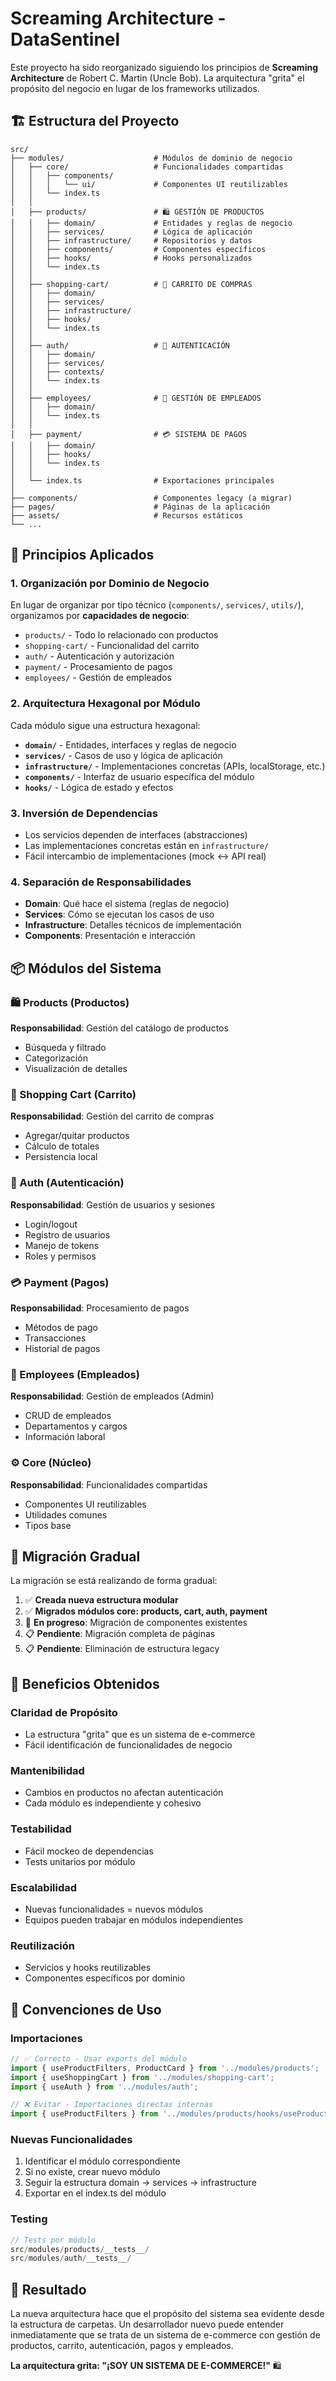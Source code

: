 # Screaming Architecture - DataSentinel

Este proyecto ha sido reorganizado siguiendo los principios de **Screaming Architecture** de Robert C. Martin (Uncle Bob). La arquitectura "grita" el propósito del negocio en lugar de los frameworks utilizados.

## 🏗️ Estructura del Proyecto

```
src/
├── modules/                    # Módulos de dominio de negocio
│   ├── core/                   # Funcionalidades compartidas
│   │   ├── components/
│   │   │   └── ui/             # Componentes UI reutilizables
│   │   └── index.ts
│   │
│   ├── products/               # 🛍️ GESTIÓN DE PRODUCTOS
│   │   ├── domain/             # Entidades y reglas de negocio
│   │   ├── services/           # Lógica de aplicación
│   │   ├── infrastructure/     # Repositorios y datos
│   │   ├── components/         # Componentes específicos
│   │   ├── hooks/              # Hooks personalizados
│   │   └── index.ts
│   │
│   ├── shopping-cart/          # 🛒 CARRITO DE COMPRAS
│   │   ├── domain/
│   │   ├── services/
│   │   ├── infrastructure/
│   │   ├── hooks/
│   │   └── index.ts
│   │
│   ├── auth/                   # 🔐 AUTENTICACIÓN
│   │   ├── domain/
│   │   ├── services/
│   │   ├── contexts/
│   │   └── index.ts
│   │
│   ├── employees/              # 👥 GESTIÓN DE EMPLEADOS
│   │   ├── domain/
│   │   └── index.ts
│   │
│   ├── payment/                # 💳 SISTEMA DE PAGOS
│   │   ├── domain/
│   │   ├── hooks/
│   │   └── index.ts
│   │
│   └── index.ts                # Exportaciones principales
│
├── components/                 # Componentes legacy (a migrar)
├── pages/                      # Páginas de la aplicación
├── assets/                     # Recursos estáticos
└── ...
```

## 🎯 Principios Aplicados

### 1. **Organización por Dominio de Negocio**
En lugar de organizar por tipo técnico (`components/`, `services/`, `utils/`), organizamos por **capacidades de negocio**:
- `products/` - Todo lo relacionado con productos
- `shopping-cart/` - Funcionalidad del carrito
- `auth/` - Autenticación y autorización
- `payment/` - Procesamiento de pagos
- `employees/` - Gestión de empleados

### 2. **Arquitectura Hexagonal por Módulo**
Cada módulo sigue una estructura hexagonal:
- **`domain/`** - Entidades, interfaces y reglas de negocio
- **`services/`** - Casos de uso y lógica de aplicación
- **`infrastructure/`** - Implementaciones concretas (APIs, localStorage, etc.)
- **`components/`** - Interfaz de usuario específica del módulo
- **`hooks/`** - Lógica de estado y efectos

### 3. **Inversión de Dependencias**
- Los servicios dependen de interfaces (abstracciones)
- Las implementaciones concretas están en `infrastructure/`
- Fácil intercambio de implementaciones (mock ↔ API real)

### 4. **Separación de Responsabilidades**
- **Domain**: Qué hace el sistema (reglas de negocio)
- **Services**: Cómo se ejecutan los casos de uso
- **Infrastructure**: Detalles técnicos de implementación
- **Components**: Presentación e interacción

## 📦 Módulos del Sistema

### 🛍️ Products (Productos)
**Responsabilidad**: Gestión del catálogo de productos
- Búsqueda y filtrado
- Categorización
- Visualización de detalles

### 🛒 Shopping Cart (Carrito)
**Responsabilidad**: Gestión del carrito de compras
- Agregar/quitar productos
- Cálculo de totales
- Persistencia local

### 🔐 Auth (Autenticación)
**Responsabilidad**: Gestión de usuarios y sesiones
- Login/logout
- Registro de usuarios
- Manejo de tokens
- Roles y permisos

### 💳 Payment (Pagos)
**Responsabilidad**: Procesamiento de pagos
- Métodos de pago
- Transacciones
- Historial de pagos

### 👥 Employees (Empleados)
**Responsabilidad**: Gestión de empleados (Admin)
- CRUD de empleados
- Departamentos y cargos
- Información laboral

### ⚙️ Core (Núcleo)
**Responsabilidad**: Funcionalidades compartidas
- Componentes UI reutilizables
- Utilidades comunes
- Tipos base

## 🔄 Migración Gradual

La migración se está realizando de forma gradual:

1. ✅ **Creada nueva estructura modular**
2. ✅ **Migrados módulos core: products, cart, auth, payment**
3. 🔄 **En progreso**: Migración de componentes existentes
4. 📋 **Pendiente**: Migración completa de páginas
5. 📋 **Pendiente**: Eliminación de estructura legacy

## 🚀 Beneficios Obtenidos

### **Claridad de Propósito**
- La estructura "grita" que es un sistema de e-commerce
- Fácil identificación de funcionalidades de negocio

### **Mantenibilidad**
- Cambios en productos no afectan autenticación
- Cada módulo es independiente y cohesivo

### **Testabilidad**
- Fácil mockeo de dependencias
- Tests unitarios por módulo

### **Escalabilidad**
- Nuevas funcionalidades = nuevos módulos
- Equipos pueden trabajar en módulos independientes

### **Reutilización**
- Servicios y hooks reutilizables
- Componentes específicos por dominio

## 📝 Convenciones de Uso

### Importaciones
```typescript
// ✅ Correcto - Usar exports del módulo
import { useProductFilters, ProductCard } from '../modules/products';
import { useShoppingCart } from '../modules/shopping-cart';
import { useAuth } from '../modules/auth';

// ❌ Evitar - Importaciones directas internas
import { useProductFilters } from '../modules/products/hooks/useProductFilters';
```

### Nuevas Funcionalidades
1. Identificar el módulo correspondiente
2. Si no existe, crear nuevo módulo
3. Seguir la estructura domain → services → infrastructure
4. Exportar en el index.ts del módulo

### Testing
```typescript
// Tests por módulo
src/modules/products/__tests__/
src/modules/auth/__tests__/
```

## 🎉 Resultado

La nueva arquitectura hace que el propósito del sistema sea evidente desde la estructura de carpetas. Un desarrollador nuevo puede entender inmediatamente que se trata de un sistema de e-commerce con gestión de productos, carrito, autenticación, pagos y empleados.

**La arquitectura grita: "¡SOY UN SISTEMA DE E-COMMERCE!"** 🛍️


